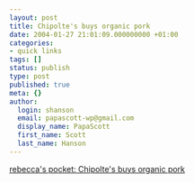 ```yaml
---
layout: post
title: Chipolte's buys organic pork
date: 2004-01-27 21:01:09.000000000 +01:00
categories:
- quick links
tags: []
status: publish
type: post
published: true
meta: {}
author:
  login: shanson
  email: papascott-wp@gmail.com
  display_name: PapaScott
  first_name: Scott
  last_name: Hanson
---
```

<p><a title="Chipolte's is 90% owned by McDonald's" href="http://www.rebeccablood.net/archive/2004/01.html#27organic">rebecca's pocket: Chipolte's buys organic pork</a></p>

